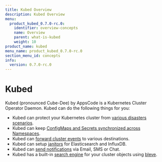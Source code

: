 ```yaml
---
title: Kubed Overview
description: Kubed Overview
menu:
  product_kubed_0.7.0-rc.0:
    identifier: overview-concepts
    name: Overview
    parent: what-is-kubed
    weight: 10
product_name: kubed
menu_name: product_kubed_0.7.0-rc.0
section_menu_id: concepts
info:
  version: 0.7.0-rc.0
---
```


# Kubed

Kubed (pronounced Cube-Dee) by AppsCode is a Kubernetes Cluster Operator Daemon. Kubed can do the following things for you:

 - Kubed can protect your Kubernetes cluster from [various disasters scenarios](/products/kubed/0.7.0-rc.0/guides/disaster-recovery/).
 - Kubed can keep [ConfigMaps and Secrets synchronized across Namespaces](/products/kubed/0.7.0-rc.0/guides/config-syncer/).
 - Kubed can [forward cluster events](/products/kubed/0.7.0-rc.0/guides/cluster-events/) to various destinations.
 - Kubed can setup [janitors](/products/kubed/0.7.0-rc.0/guides/janitors) for Elasticsearch and InfluxDB.
 - Kubed can [send notifications](/products/kubed/0.7.0-rc.0/guides/cluster-events/notifiers) via Email, SMS or Chat.
 - Kubed has a built-in [search engine](/products/kubed/0.7.0-rc.0/guides/apiserver) for your cluster objects using [bleve](https://github.com/blevesearch/bleve).

